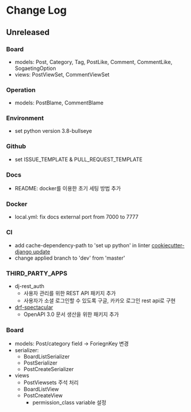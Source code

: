 # Change Log

## Unreleased

### Board

- models: Post, Category, Tag, PostLike, Comment, CommentLike, SogaetingOption
- views: PostViewSet, CommentViewSet

### Operation

- models: PostBlame, CommentBlame

### Environment

- set python version 3.8-bullseye

### Github

- set ISSUE_TEMPLATE & PULL_REQUEST_TEMPLATE

### Docs

- README: docker를 이용한 초기 세팅 방법 추가

### Docker

- local.yml: fix docs external port from 7000 to 7777

### CI

- add cache-dependency-path to 'set up python' in linter [cookiecutter-django update](https://github.com/cookiecutter/cookiecutter-django/pull/3520/files)
- change applied branch to 'dev' from 'master'

### THIRD_PARTY_APPS

- dj-rest_auth
  - 사용자 관리를 위한 REST API 패키지 추가
  - 사용자가 소셜 로그인할 수 있도록 구글, 카카오 로그인 rest api로 구현
- [drf-spectacular](https://drf-spectacular.readthedocs.io/en/latest/index.html)
  - OpenAPI 3.0 문서 생산을 위한 패키지 추가

### Board
- models: Post/category field -> ForiegnKey 변경
- serializer:
  - BoardListSerializer
  - PostSerializer
  - PostCreateSerializer
- views
  - PostViewsets 주석 처리
  - BoardListView
  - PostCreateView
    - permission_class variable 설정
